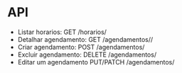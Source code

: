 # API

- Listar horarios: GET /horarios/ 
- Detalhar agendamento: GET /agendamentos/<id>/
- Criar agendamento: POST /agendamentos/
- Excluir agendamento: DELETE /agendamentos/<id>
- Editar um agendamento PUT/PATCH /agendamentos/<id>
